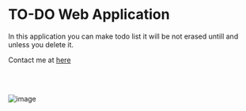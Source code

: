
# TO-DO Web Application

In this application you can make todo list it will be not erased untill and unless you delete it.

Contact me at [here](https://www.linkedin.com/in/tarun-kumar-947978188/)


<br>
<br>

![image](https://user-images.githubusercontent.com/61703896/214225117-bd31eaeb-52c4-4900-935f-2b11b8c39752.png)
